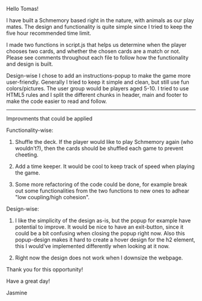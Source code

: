 Hello Tomas!

I have built a Schmemory based right in the nature, with animals as our play mates. The design and functionality is quite simple since I tried to keep the five hour recommended time limit.

I made two functions in script.js that helps us determine when the player chooses two cards, and whether the chosen cards are a match or not. Please see comments throughout each file to follow how the functionality and design is built.

Design-wise I chose to add an instructions-popup to make the game more user-friendly. Generally I tried to keep it simple and clean, but still use fun colors/pictures. The user group would be players aged 5-10. I tried to use HTML5 rules and I split the different chunks in header, main and footer to make the code easier to read and follow.

****

Improvments that could be applied

Functionality-wise:

1) Shuffle the deck. If the player would like to play Schmemory again (who wouldn't?), then the cards should be shuffled each game to prevent cheeting.

2) Add a time keeper. It would be cool to keep track of speed when playing the game.

3) Some more refactoring of the code could be done, for example break out some functionalities from the two functions to new ones to adhear "low coupling/high cohesion".

Design-wise:

1) I like the simplicity of the design as-is, but the popup for example have potential to improve. It would be nice to have an exit-button, since it could be a bit confusing when closing the popup right now. Also this popup-design makes it hard to create a hover design for the h2 element, this I would've implemented differently when looking at it now.

2) Right now the design does not work when I downsize the webpage.

Thank you for this opportunity!

Have a great day!

Jasmine
